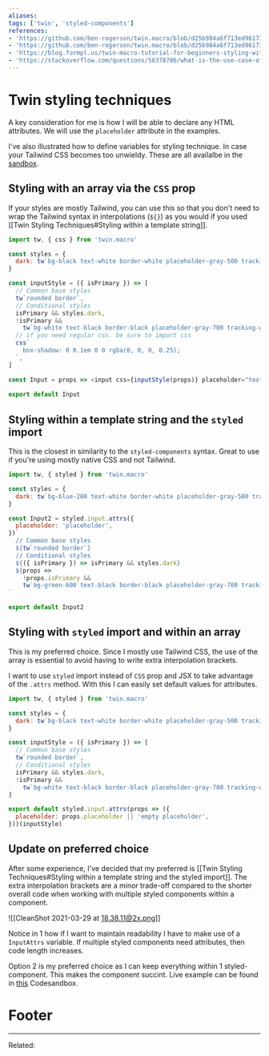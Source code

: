 ```yaml
---
aliases:
tags: ['twin', 'styled-components']
references:
- 'https://github.com/ben-rogerson/twin.macro/blob/d25b984a6f713ed96173e29cd49992fd4d783e78/docs/styled-import-guide.md'
- 'https://github.com/ben-rogerson/twin.macro/blob/d25b984a6f713ed96173e29cd49992fd4d783e78/docs/css-prop-guide.md'
- 'https://blog.formpl.us/twin-macro-tutorial-for-beginners-styling-with-tailwind-css-and-emotion-in-react-5228c819d713'
- 'https://stackoverflow.com/questions/56378786/what-is-the-use-case-of-styled-components-attrs-function'
---
```


# Twin styling techniques
A key consideration for me is how I will be able to declare any HTML attributes. We will use the `placeholder` attribute in the examples.

I've also illustrated how to define variables for styling technique. In case your Tailwind CSS becomes too unwieldy. These are all availalbe in the [sandbox](https://codesandbox.io/s/beautiful-leaf-f4ts0?file=/src/components/Input3.js).

## Styling with an array via the `CSS` prop
If your styles are mostly Tailwind, you can use this so that you don't need to wrap the Tailwind syntax in interpolations (`${}`) as you would if you used [[Twin Styling Techniques#Styling within a template string]].
```js
import tw, { css } from 'twin.macro'

const styles = {
  dark: tw`bg-black text-white border-white placeholder-gray-500 tracking-tight`,
}

const inputStyle = ({ isPrimary }) => [
  // Common base styles
  tw`rounded border`,
  // Conditional styles
  isPrimary && styles.dark,
  !isPrimary &&
    tw`bg-white text-black border-black placeholder-gray-700 tracking-wide`,
  // if you need regular css. be sure to import css
  css`
    box-shadow: 0 0.1em 0 0 rgba(0, 0, 0, 0.25);
  `,
]

const Input = props => <input css={inputStyle(props)} placeholder="text" />
								   
export default Input
```


## Styling within a template string and the `styled` import
This is the closest in similarity to the `styled-components` syntax. Great to use if you're using mostly native CSS and not Tailwind.
```js
import tw, { styled } from 'twin.macro'

const styles = {
  dark: tw`bg-blue-200 text-white border-white placeholder-gray-500 tracking-tight`,
}

const Input2 = styled.input.attrs({
  placeholder: 'placeholder',
})`
  // Common base styles
  ${tw`rounded border`}
  // Conditional styles
  ${({ isPrimary }) => isPrimary && styles.dark}
  ${props =>
    !props.isPrimary &&
    tw`bg-green-600 text-black border-black placeholder-gray-700 tracking-wide`}
`

export default Input2
```

## Styling with `styled` import and within an array
This is my preferred choice. Since I mostly use Tailwind CSS, the use of the array is essential to avoid having to write extra interpolation brackets.

I want to use `styled` import instead of `CSS` prop and JSX to take advantage of the `.attrs` method. With this I can easily set default values for attributes.
```js
import tw, { styled } from 'twin.macro'

const styles = {
  dark: tw`bg-black text-white border-white placeholder-gray-500 tracking-tight`,
}

const inputStyle = ({ isPrimary }) => [
  // Common base styles
  tw`rounded border`,
  // Conditional styles
  isPrimary && styles.dark,
  !isPrimary &&
    tw`bg-white text-black border-black placeholder-gray-700 tracking-wide`,
]

export default styled.input.attrs(props => ({
  placeholder: props.placeholder || 'empty placeholder',
}))(inputStyle)
```

## Update on preferred choice
After some experience, I've decided that my preferred is [[Twin Styling Techniques#Styling within a template string and the styled import]]. The extra interpolation brackets are a minor trade-off compared to the shorter overall code when working with multiple styled components within a component.

![[CleanShot 2021-03-29 at 18.38.11@2x.png]]

Notice in 1 how if I want to maintain readability I have to make use of a `InputAttrs` variable. If multiple styled components need attributes, then code length increases.

Option 2 is my preferred choice as I can keep everything within 1 styled-component. This makes the component succint. Live example can be found in [this](https://codesandbox.io/s/goofy-payne-1tu8c?file=/src/index.js) Codesandbox.

# Footer
---
Related: 